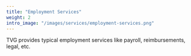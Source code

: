 ```yaml
---
title: "Employment Services"
weight: 2
intro_image: "/images/services/employment-services.png"
---
```


TVG provides typical employment services like payroll, reimbursements, legal, etc.